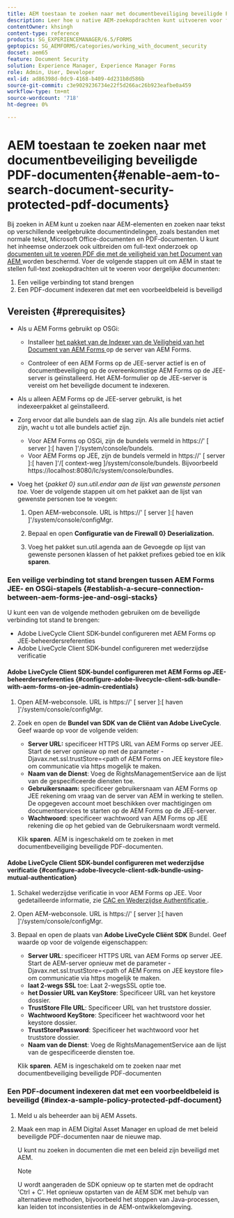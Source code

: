 ```yaml
---
title: AEM toestaan te zoeken naar met documentbeveiliging beveiligde PDF-documenten
description: Leer hoe u native AEM-zoekopdrachten kunt uitvoeren voor full-text zoekopdrachten in met DRM beveiligde PDF-documenten.
contentOwner: khsingh
content-type: reference
products: SG_EXPERIENCEMANAGER/6.5/FORMS
geptopics: SG_AEMFORMS/categories/working_with_document_security
docset: aem65
feature: Document Security
solution: Experience Manager, Experience Manager Forms
role: Admin, User, Developer
exl-id: ad86398d-0dc9-4168-b409-4d231b8d586b
source-git-commit: c3e9029236734e22f5d266ac26b923eafbe0a459
workflow-type: tm+mt
source-wordcount: '718'
ht-degree: 0%

---
```


# AEM toestaan te zoeken naar met documentbeveiliging beveiligde PDF-documenten{#enable-aem-to-search-document-security-protected-pdf-documents}

Bij zoeken in AEM kunt u zoeken naar AEM-elementen en zoeken naar tekst op verschillende veelgebruikte documentindelingen, zoals bestanden met normale tekst, Microsoft Office-documenten en PDF-documenten. U kunt het inheemse onderzoek ook uitbreiden om full-text onderzoek op [ documenten uit te voeren PDF die met de veiligheid van het Document van AEM ](../../forms/using/admin-help/document-security.md) worden beschermd. Voer de volgende stappen uit om AEM in staat te stellen full-text zoekopdrachten uit te voeren voor dergelijke documenten:

1. Een veilige verbinding tot stand brengen
1. Een PDF-document indexeren dat met een voorbeeldbeleid is beveiligd

## Vereisten {#prerequisites}

* Als u AEM Forms gebruikt op OSGi:

   * Installeer [ het pakket van de Indexer van de Veiligheid van het Document van AEM Forms ](https://helpx.adobe.com/aem-forms/kb/aem-forms-releases.html) op de server van AEM Forms.

   * Controleer of een AEM Forms op de JEE-server actief is en of documentbeveiliging op de overeenkomstige AEM Forms op de JEE-server is geïnstalleerd. Het AEM-formulier op de JEE-server is vereist om het beveiligde document te indexeren.

* Als u alleen AEM Forms op de JEE-server gebruikt, is het indexeerpakket al geïnstalleerd.
* Zorg ervoor dat alle bundels aan de slag zijn. Als alle bundels niet actief zijn, wacht u tot alle bundels actief zijn.

   * Voor AEM Forms op OSGi, zijn de bundels vermeld in https://&#39; [ server ]:[ haven ]&#39;/system/console/bundels.
   * Voor AEM Forms op JEE, zijn de bundels vermeld in https://&#39; [ server ]:[ haven ]&#39;/[ context-weg ]/system/console/bundels. Bijvoorbeeld https://localhost:8080/lc/system/console/bundles.

* Voeg het {*pakket 0} sun.util.endar aan de lijst van gewenste personen toe.* Voer de volgende stappen uit om het pakket aan de lijst van gewenste personen toe te voegen:

   1. Open AEM-webconsole. URL is https://&#39; [ server ]:[ haven ]&#39;/system/console/configMgr.
   1. Bepaal en open **Configuratie van de Firewall 0&rbrace; Deserialization.**

   1. Voeg het pakket sun.util.agenda aan de Gevoegde op lijst van gewenste personen klassen of het pakket prefixes gebied toe en klik **sparen**.

### Een veilige verbinding tot stand brengen tussen AEM Forms JEE- en OSGi-stapels {#establish-a-secure-connection-between-aem-forms-jee-and-osgi-stacks}

U kunt een van de volgende methoden gebruiken om de beveiligde verbinding tot stand te brengen:

* Adobe LiveCycle Client SDK-bundel configureren met AEM Forms op JEE-beheerdersreferenties
* Adobe LiveCycle Client SDK-bundel configureren met wederzijdse verificatie

#### Adobe LiveCycle Client SDK-bundel configureren met AEM Forms op JEE-beheerdersreferenties {#configure-adobe-livecycle-client-sdk-bundle-with-aem-forms-on-jee-admin-credentials}

1. Open AEM-webconsole. URL is https://&#39; [ server ]:[ haven ]&#39;/system/console/configMgr.
1. Zoek en open de **Bundel van SDK van de Cliënt van Adobe LiveCycle**. Geef waarde op voor de volgende velden:

   * **Server URL:** specificeer HTTPS URL van AEM Forms op server JEE. Start de server opnieuw op met de parameter -Djavax.net.ssl.trustStore=&lt;path of AEM Forms on JEE keystore file> om communicatie via https mogelijk te maken.
   * **Naam van de Dienst**: Voeg de RightsManagementService aan de lijst van de gespecificeerde diensten toe.
   * **Gebruikersnaam:** specificeer gebruikersnaam van AEM Forms op JEE rekening om vraag van de server van AEM in werking te stellen. De opgegeven account moet beschikken over machtigingen om documentservices te starten op de AEM Forms op de JEE-server.
   * **Wachtwoord**: specificeer wachtwoord van AEM Forms op JEE rekening die op het gebied van de Gebruikersnaam wordt vermeld.

   Klik **sparen**. AEM is ingeschakeld om te zoeken in met documentbeveiliging beveiligde PDF-documenten.

#### Adobe LiveCycle Client SDK-bundel configureren met wederzijdse verificatie {#configure-adobe-livecycle-client-sdk-bundle-using-mutual-authentication}

1. Schakel wederzijdse verificatie in voor AEM Forms op JEE. Voor gedetailleerde informatie, zie [ CAC en Wederzijdse Authentificatie ](https://helpx.adobe.com/livecycle/kb/cac-mutual-authentication.html).
1. Open AEM-webconsole. URL is https://&#39; [ server ]:[ haven ]&#39;/system/console/configMgr.
1. Bepaal en open de plaats van **Adobe LiveCycle Cliënt SDK** Bundel. Geef waarde op voor de volgende eigenschappen:

   * **Server URL**: specificeer HTTPS URL van AEM Forms op server JEE. Start de AEM-server opnieuw met de parameter -Djavax.net.ssl.trustStore=&lt;path of AEM Forms on JEE keystore file> om communicatie via https mogelijk te maken.
   * **laat 2-wegs SSL** toe: Laat 2-wegsSSL optie toe.
   * **het Dossier URL van KeyStore**: Specificeer URL van het keystore dossier.
   * **TrustStore FIle URL**: Specificeer URL van het truststore dossier.
   * **Wachtwoord KeyStore**: Specificeer het wachtwoord voor het keystore dossier.
   * **TrustStorePassword**: Specificeer het wachtwoord voor het truststore dossier.
   * **Naam van de Dienst**: Voeg de RightsManagementService aan de lijst van de gespecificeerde diensten toe.

   Klik **sparen**. AEM is ingeschakeld om te zoeken naar met documentbeveiliging beveiligde PDF-documenten

### Een PDF-document indexeren dat met een voorbeeldbeleid is beveiligd {#index-a-sample-policy-protected-pdf-document}

1. Meld u als beheerder aan bij AEM Assets.
1. Maak een map in AEM Digital Asset Manager en upload de met beleid beveiligde PDF-documenten naar de nieuwe map.

   U kunt nu zoeken in documenten die met een beleid zijn beveiligd met AEM.

   >[!NOTE]
   >
   > U wordt aangeraden de SDK opnieuw op te starten met de opdracht &#39;Ctrl + C&#39;. Het opnieuw opstarten van de AEM SDK met behulp van alternatieve methoden, bijvoorbeeld het stoppen van Java-processen, kan leiden tot inconsistenties in de AEM-ontwikkelomgeving.
